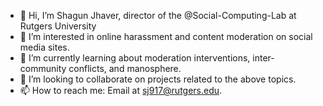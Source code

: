 - 👋 Hi, I’m Shagun Jhaver, director of the @Social-Computing-Lab at Rutgers University
- 👀 I’m interested in online harassment and content moderation on social media sites.
- 🌱 I’m currently learning about moderation interventions, inter-community conflicts, and manosphere.
- 💞️ I’m looking to collaborate on projects related to the above topics.
- 📫 How to reach me: Email at sj917@rutgers.edu.

<!---
Social-Computing-Lab/Social-Computing-Lab is a ✨ special ✨ repository because its `README.md` (this file) appears on your GitHub profile.
You can click the Preview link to take a look at your changes.
--->
